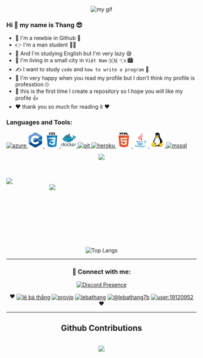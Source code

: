 <div align="center">
   
![my gif](https://media.giphy.com/media/mtmFB01G4rvFEHAsfI/giphy.gif)
   
</div>

### Hi 👋 my name is Thang 😎	
- 🤗 I'm a newbie in Github 🥳	
- 👉 I'm a man student 👨‍🎓
- 📝 And I'm studying English but I'm very lazy 😅
- 🏡 I'm living in a small city in `Việt Nam` 🇻🇳 👈 🏙️
- ✍️ I want to study `code` and `how to write a program` 👀
- 💯	I'm very happy when you read my profile but I don't think my profile is professtion 🙄	
- 💬 this is the first time I create a repository so I hope you will like my profile 👍
- ❤️	thank you so much for reading it ❤️	

<h3 align="left">Languages and Tools:</h3>
<p align="left"> <a href="https://azure.microsoft.com/en-in/" target="_blank" rel="noreferrer"> <img src="https://www.vectorlogo.zone/logos/microsoft_azure/microsoft_azure-icon.svg" alt="azure" width="40" height="40"/> </a> <a href="https://www.w3schools.com/cpp/" target="_blank" rel="noreferrer"> <img src="https://raw.githubusercontent.com/devicons/devicon/master/icons/cplusplus/cplusplus-original.svg" alt="cplusplus" width="40" height="40"/> </a> <a href="https://www.w3schools.com/css/" target="_blank" rel="noreferrer"> <img src="https://raw.githubusercontent.com/devicons/devicon/master/icons/css3/css3-original-wordmark.svg" alt="css3" width="40" height="40"/> </a> <a href="https://www.docker.com/" target="_blank" rel="noreferrer"> <img src="https://raw.githubusercontent.com/devicons/devicon/master/icons/docker/docker-original-wordmark.svg" alt="docker" width="40" height="40"/> </a> <a href="https://git-scm.com/" target="_blank" rel="noreferrer"> <img src="https://www.vectorlogo.zone/logos/git-scm/git-scm-icon.svg" alt="git" width="40" height="40"/> </a> <a href="https://heroku.com" target="_blank" rel="noreferrer"> <img src="https://www.vectorlogo.zone/logos/heroku/heroku-icon.svg" alt="heroku" width="40" height="40"/> </a> <a href="https://www.w3.org/html/" target="_blank" rel="noreferrer"> <img src="https://raw.githubusercontent.com/devicons/devicon/master/icons/html5/html5-original-wordmark.svg" alt="html5" width="40" height="40"/> </a> <a href="https://www.java.com" target="_blank" rel="noreferrer"> <img src="https://raw.githubusercontent.com/devicons/devicon/master/icons/java/java-original.svg" alt="java" width="40" height="40"/> </a> <a href="https://www.linux.org/" target="_blank" rel="noreferrer"> <img src="https://raw.githubusercontent.com/devicons/devicon/master/icons/linux/linux-original.svg" alt="linux" width="40" height="40"/> </a> <a href="https://www.microsoft.com/en-us/sql-server" target="_blank" rel="noreferrer"> <img src="https://www.svgrepo.com/show/303229/microsoft-sql-server-logo.svg" alt="mssql" width="40" height="40"/> </a> </p>



<div align="center">
   
   ![](https://komarev.com/ghpvc/?username=lebathang&color=blueviolet&style=flat&label=PROFILE+VIEWS)

</p>

<br>
<p align=center>
  <div align=center>
    <a href="https://github.com/lebathang/lebathang" title="Go to Source">
      <img align="left" width=390 src="https://pr0vjp-github-readme.vercel.app/api?username=lebathang&show_icons=true&theme=midnight-purple&hide_border=true" />
    </a>
    <a href="https://github.com/lebathang/lebathang" title="Go to Source">
      <img align="right" width=390 src="https://github-readme-streak-stats.herokuapp.com?user=lebathang&theme=midnight-purple&hide_border=true&date_format=j/n/Y" />
    </a>
  </div>
  <br><br><br><br><br><br><br><br><br>
  
  <div align="center">
   
   ![Top Langs](https://github-readme-stats.vercel.app/api/top-langs/?username=lebathang&langs_count=8)


</p>

  
<!--   <h2 align="center">📝 Extras 📝</h2>
  <details>
  <summary>Click to expand!</summary>
  <br>
    <p>
 </p>
 <br>
  <p>
  <img src="https://github-profile-trophy.vercel.app/?username=lebathang&theme=onedark&column=3&margin-w=15&margin-h=15" />
  </p>
  <br>
 <img src="https://metrics.lecoq.io/lebathang?template=classic&activity=1&followup=1&languages=1&lines=1&people=1&achievements=1&activity.limit=5&activity.days=14&activity.filter=all&activity.visibility=all&activity.timestamps=false&languages.colors=github&languages.threshold=0%25&people.limit=28&people.size=28&people.types=followers%2C%20following&people.identicons=true&people.shuffle=true&achievements.threshold=C&achievements.secrets=true&achievements.display=detailed&achievements.limit=0&config.timezone=Asia%2FSaigon&config.twemoji=true" alt="Detailed Github Stats"/>   
</details> -->

---
<h3 align="center" h3
<h3 align="left"> 🥰 Connect with me:</h3>
<p align="center">
   
[![Discord Presence](https://lanyard-profile-readme.vercel.app/api/835488546897920021?animated=true&theme=dark&borderRadius=30px&hideBadges=true&hideDiscrim=true&bg=000000)](https://discord.com/users/835488546897920021)
</p>
    
</div>

<p align="center">
  ❤️
<a href="https://www.facebook.com/profile.php?id=100016824016369" target="blank"><img align="center" src="https://raw.githubusercontent.com/rahuldkjain/github-profile-readme-generator/master/src/images/icons/Social/facebook.svg" alt="lê bá thắng" height="30" width="40" /></a>
<a href="https://twitter.com/Thang_pr0vjp123" target="blank"><img align="center" src="https://raw.githubusercontent.com/rahuldkjain/github-profile-readme-generator/master/src/images/icons/Social/twitter.svg" alt="provjp" height="30" width="40" /></a>
<a href="https://www.instagram.com/lebathang10a6/" target="blank"><img align="center" src="https://raw.githubusercontent.com/rahuldkjain/github-profile-readme-generator/master/src/images/icons/Social/instagram.svg" alt="lebathang" height="30" width="40" /></a>
<a href="https://medium.com/@lebathang" target="blank"><img align="center" src="https://raw.githubusercontent.com/rahuldkjain/github-profile-readme-generator/master/src/images/icons/Social/medium.svg" alt="@lebathang7b" height="30" width="40" /></a>
<a href="https://stackoverflow.com/users/19120952" target="blank"><img align="center" src="https://raw.githubusercontent.com/rahuldkjain/github-profile-readme-generator/master/src/images/icons/Social/stack-overflow.svg" alt="user:19120952" height="30" width="40" /></a>
  ❤️
</p>

---
<h2 align="center"> Github Contributions </h2>
<br>
<div align="center">
    <img src="https://github-readme-activity-graph.cyclic.app/graph?username=lebathang&color=9745f5&bg_color=000000&line=9745f5&point=ffffff&area_color=000000&hide_border=true&area=true"/>
   
   
   
